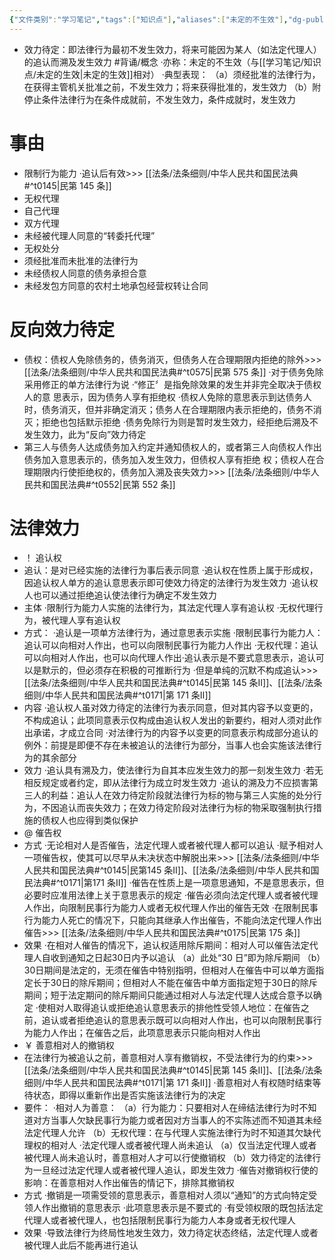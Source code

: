 ```yaml
---
{"文件类别":"学习笔记","tags":["知识点"],"aliases":["未定的不生效"],"dg-publish":true,"permalink":"/学习笔记/知识点/效力待定/","dgPassFrontmatter":true,"noteIcon":""}
---
```


- 效力待定：即法律行为最初不发生效力，将来可能因为某人（如法定代理人）的追认而溯及发生效力 #背诵/概念 
·亦称：未定的不生效（与[[学习笔记/知识点/未定的生效\|未定的生效]]相对）
·典型表现：
（a）须经批准的法律行为，在获得主管机关批准之前，不发生效力；将来获得批准的，发生效力
（b）附停止条件法律行为在条件成就前，不发生效力，条件成就时，发生效力
# 事由
- 限制行为能力
·追认后有效>>> [[法条/法条细则/中华人民共和国民法典#^t0145\|民第 145 条]]
- 无权代理
- 自己代理
- 双方代理
- 未经被代理人同意的“转委托代理”
- 无权处分
- 须经批准而未批准的法律行为
- 未经债权人同意的债务承担合意
- 未经发包方同意的农村土地承包经营权转让合同
# 反向效力待定
- 债权：债权人免除债务的，债务消灭，但债务人在合理期限内拒绝的除外>>> [[法条/法条细则/中华人民共和国民法典#^t0575\|民第 575 条]]
·对于债务免除采用修正的单方法律行为说
·“修正〞是指免除效果的发生并非完全取决于债权人的意 思表示，因为债务人享有拒绝权
·债权人免除的意思表示到达债务人时，债务消灭，但并非确定消灭；债务人在合理期限内表示拒绝的，债务不消灭；拒绝也包括默示拒绝
·债务免除行为则是暂时发生效力，经拒绝后溯及不发生效力，此为“反向”效力待定
- 第三人与债务人达成债务加入约定并通知债权人的，或者第三人向债权人作出债务加入意思表示的，债务加入发生效力，但债权人享有拒绝 权；债权人在合理期限内行使拒绝权的，债务加入溯及丧失效力>>> [[法条/法条细则/中华人民共和国民法典#^t0552\|民第 552 条]]
# 法律效力
- ！ 追认权
- 追认：是对已经实施的法律行为事后表示同意
·追认权在性质上属于形成权，因追认权人单方的追认意思表示即可使效力待定的法律行为发生效力
·追认权人也可以通过拒绝追认使法律行为确定不发生效力
- 主体
·限制行为能力人实施的法律行为，其法定代理人享有追认权
·无权代理行为，被代理人享有追认权
- 方式：
·追认是一项单方法律行为，通过意思表示实施
·限制民事行为能力人：追认可以向相对人作出，也可以向限制民事行为能力人作出
·无权代理：追认可以向相对人作出，也可以向代理人作出·追认表示是不要式意思表示，追认可以是默示的，但必须存在积极的可推断行为
·但是单纯的沉默不构成追认>>> [[法条/法条细则/中华人民共和国民法典#^t0145\|民第 145 条Ⅱ]]、[[法条/法条细则/中华人民共和国民法典#^t0171\|第 171 条Ⅱ]]
- 内容
·追认权人虽对效力待定的法律行为表示同意，但对其内容予以变更的，不构成追认；此项同意表示仅构成由追认权人发出的新要约，相对人须对此作出承诺，才成立合同
·对法律行为的内容予以变更的同意表示构成部分追认的例外：前提是即便不存在未被追认的法律行为部分，当事人也会实施该法律行为的其余部分
- 效力
·追认具有溯及力，使法律行为自其本应发生效力的那一刻发生效力
·若无相反规定或者约定，即从法律行为成立时发生效力
·追认的溯及力不应损害第三人的利益：追认人在效力待定阶段就法律行为标的物与第三人实施的处分行为，不因追认而丧失效力；在效力待定阶段对法律行为标的物采取强制执行措施的债权人也应得到类似保护
- @ 催告权
- 方式
·无论相对人是否催告，法定代理人或者被代理人都可以追认
·赋予相对人一项催告权，使其可以尽早从未决状态中解脱出来>>> [[法条/法条细则/中华人民共和国民法典#^t0145\|民第145 条Ⅱ]]、[[法条/法条细则/中华人民共和国民法典#^t0171\|第171 条Ⅱ]]
·催告在性质上是一项意思通知，不是意思表示，但必要时应准用法律上关于意思表示的规定
·催告必须向法定代理人或者被代理人作出，向限制民事行为能力人或者无权代理人作出的催告无效
·在限制民事⾏为能力人死亡的情况下，只能向其继承人作出催告，不能向法定代理人作出催告>>> [[法条/法条细则/中华人民共和国民法典#^t0175\|民第 175 条]]
- 效果
·在相对人催告的情况下，追认权适用除斥期间：相对人可以催告法定代理人自收到通知之日起30日内予以追认
（a）此处“30 日”即为除斥期间
（b）30日期间是法定的，无须在催告中特别指明，但相对人在催告中可以单方面指定长于30日的除斥期间；但相对人不能在催告中单方面指定短于30日的除斥期间；短于法定期问的除斥期间只能通过相对人与法定代理人达成合意予以确定
·使相对人取得追认或拒绝追认意思表示的排他性受领人地位：在催告之前，追认或者拒绝追认的意思表示既可以向相对人作出，也可以向限制民事行为能力人作出；在催告之后，此项意思表示只能向相对人作出
- ￥ 善意相对人的撤销权
- 在法律行为被追认之前，善意相对人享有撤销权，不受法律行为的约束>>> [[法条/法条细则/中华人民共和国民法典#^t0145\|民第 145 条Ⅱ]]、[[法条/法条细则/中华人民共和国民法典#^t0171\|第 171 条Ⅱ]]
·善意相对人有权随时结束等待状态，即得以重新作出是否实施该法律行为的决定
- 要件：
·相对人为善意：
（a）行为能力：只要相对人在缔结法律行为时不知道对方当事人欠缺民事行为能力或者因对方当事人的不实陈述而不知道其未经法定代理人允许
（b）无权代理：在与代理人实施法律行为时不知道其欠缺代理权的相对人
·法定代理人或者被代理人尚未追认
（a）仅当法定代理人或者被代理人尚未追认时，善意相对人才可以行使撤销权
（b）效力待定的法律行为一旦经过法定代理人或者被代理人追认，即发生效力
·催告对撤销权行使的影响：在善意相对人作出催告的情记下，排除其撤销权
- 方式
·撤销是一项需受领的意思表示，善意相对人须以“通知”的方式向特定受领人作出撤销的意思表示
·此项意思表示是不要式的
·有受领权限的既包括法定代理人或者被代理人，也包括限制民事行为能力人本身或者无权代理人
- 效果
·导致法律行为终局性地发生效力，效力待定状态终结，法定代理人或者被代理人此后不能再进行追认
